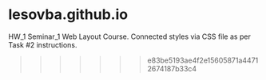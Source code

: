 # lesovba.github.io
HW_1 Seminar_1 Web Layout Course. 
Connected styles via CSS file as per Task #2 instructions. 
>>>>>>> e83be5193ae4f2e15605871a44712674187b33c4
